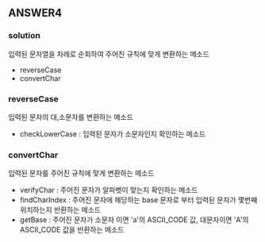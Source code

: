 ## ANSWER4

### solution
입력된 문자열을 차례로 순회하여 주어진 규칙에 맞게 변환하는 메소드
- reverseCase
- convertChar

### reverseCase
입력된 문자의 대,소문자를 변환하는 메소드
- checkLowerCase : 입력된 문자가 소문자인지 확인하는 메소드

### convertChar
입력된 문자를 주어진 규칙에 맞게 변환하는 메소드
- verifyChar : 주어진 문자가 알파벳이 맞는지 확인하는 메소드
- findCharIndex : 주어진 문자에 해당하는 base 문자로 부터 입력된 문자가 몇번째 위치하는지 반환하는 메소드  
- getBase : 주어진 문자가 소문자 이면 'a'의 ASCII_CODE 값, 대문자이면 'A'의 ASCII_CODE 값을 반환하는 메소드 